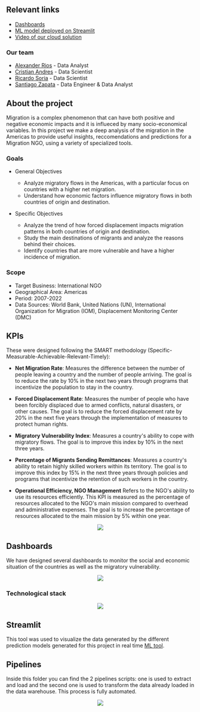 ## Relevant links

+ [Dashboards](https://lookerstudio.google.com/reporting/1581bfd5-c179-460c-9f98-7e4a57892346)
+ [ML model deployed on Streamlit](https://cristos34-pf-streamlitmigraciondeployen-iostreamlitnewml-14juu5.streamlit.app/)  
+ [Video of our cloud solution](https://youtu.be/P6oj1JdtmYo) 

### Our team

+ [Alexander Rios](https://github.com/Alekzander10) - Data Analyst
+ [Cristian Andres](https://github.com/cristos34) - Data Scientist
+ [Ricardo Soria](https://github.com/RickDev31) - Data Scientist
+ [Santiago Zapata](https://github.com/santizapata5) - Data Engineer & Data Analyst

## About the project

Migration is a complex phenomenon that can have both positive and negative economic impacts and it is influeced by many socio-economical variables. In this project we make a deep analysis of the migration in the Americas to provide useful insights, reccomendations and predictions for a Migration NGO, using a variety of specialized tools.

### Goals

+ General Objectives

  + Analyze migratory flows in the Americas, with a particular focus on countries with a higher net migration.
  + Understand how economic factors influence migratory flows in both countries of origin and destination.

+ Specific Objectives

  + Analyze the trend of how forced displacement impacts migration patterns in both countries of origin and destination.
  + Study the main destinations of migrants and analyze the reasons behind their choices.
  + Identify countries that are more vulnerable and have a higher incidence of migration.

### Scope

+ Target Business: International NGO
+ Geographical Area: Americas
+ Period: 2007-2022
+ Data Sources: World Bank, United Nations (UN), International Organization for Migration (IOM), Displacement Monitoring Center (DMC)

## KPIs

These were designed following the SMART methodology (Specific-Measurable-Achievable-Relevant-Timely):

+ **Net Migration Rate**: Measures the difference between the number of people leaving a country and the number of people arriving. The goal is to reduce the rate by 10% in the next two years through programs that incentivize the population to stay in the country.

+ **Forced Displacement Rate**: Measures the number of people who have been forcibly displaced due to armed conflicts, natural disasters, or other causes. The goal is to reduce the forced displacement rate by 20% in the next five years through the implementation of measures to protect human rights.

+ **Migratory Vulnerability Index**: Measures a country's ability to cope with migratory flows. The goal is to improve this index by 10% in the next three years.

+ **Percentage of Migrants Sending Remittances**: Measures a country's ability to retain highly skilled workers within its territory. The goal is to improve this index by 15% in the next three years through policies and programs that incentivize the retention of such workers in the country.

+ **Operational Efficiency, NGO Management**
Refers to the NGO's ability to use its resources efficiently. This KPI is measured as the percentage of resources allocated to the NGO's main mission compared to overhead and administrative expenses. The goal is to increase the percentage of resources allocated to the main mission by 5% within one year.


<p align="center">
  <img src="https://github.com/santizapata5/Migration-Vulnerability/blob/main/src/KPI.JPG">
</p>

## Dashboards

We have designed several dashboards to monitor the social and economic situation of the countries as well as the migratory vulnerability.

<p align="center">
  <img src="https://github.com/santizapata5/Migration-Vulnerability/blob/main/src/DASHBOARD.JPG">
</p>

### Technological stack

<p align="center">
  <img src="https://i.ibb.co/8xQdvp7/tech.png">
</p>

## Streamlit

This tool was used to visualize the data generated by the different prediction models generated for this project in real time [ML tool](https://github.com/cristos34/PF-MigracionEnAmerica/blob/main/StreamlitMigracionDeployEn-io/StreamlitNewML.py).

## Pipelines

Inside this folder you can find the 2 pipelines scripts: one is used to extract and load and the second one is used to transform the data already loaded in the data warehouse. This process is fully automated. 

<p align="center">
  <img src="https://github.com/santizapata5/Migration-Vulnerability/blob/main/src/Architecture.JPG">
</p> 

